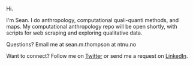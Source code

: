Hi. 

I'm Sean. I do anthropology, computational quali-quanti methods, and maps. My computational anthropology repo will be open shortly, with scripts for web scraping and exploring qualitative data.

Questions? Email me at sean.m.thompson at ntnu.no

Want to connect? Follow me on [Twitter](https://twitter.com/s_m_thomp) or send me a request on [LinkedIn](https://www.linkedin.com/in/seanmichaelthompson/).